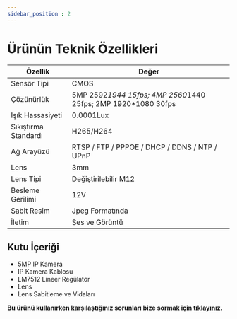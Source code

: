 ```yaml
---
sidebar_position : 2
---
```


# Ürünün Teknik Özellikleri


| Özellik               | Değer                                                         |
|-----------------------|---------------------------------------------------------------|
| Sensör Tipi           | CMOS                                                          |
| Çözünürlük            | 5MP 2592*1944 15fps; 4MP 2560*1440 25fps; 2MP 1920*1080 30fps |
| Işık Hassasiyeti      | 0.0001Lux                                                     |
| Sıkıştırma Standardı  | H265/H264                                                     |
| Ağ Arayüzü            | RTSP / FTP / PPPOE / DHCP / DDNS / NTP / UPnP                 |
| Lens                  | 3mm                                                           |
| Lens Tipi             | Değiştirilebilir M12                                          |
| Besleme Gerilimi      | 12V                                                           |
| Sabit Resim           | Jpeg Formatında                                               |
| İletim                | Ses ve Görüntü                                                |

## Kutu İçeriği

- 5MP IP Kamera
- IP Kamera Kablosu
- LM7512 Lineer Regülatör
- Lens
- Lens Sabitleme ve Vidaları



**Bu ürünü kullanırken karşılaştığınız  sorunları  bize sormak için  [tıklayınız](https://forum.degzrobotics.com/).**  